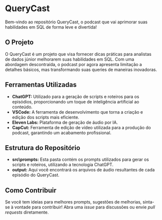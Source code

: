 # QueryCast

Bem-vindo ao repositório QueryCast, o podcast que vai aprimorar suas habilidades em SQL de forma leve e divertida!

## O Projeto

O QueryCast é um projeto que visa fornecer dicas práticas para analistas de dados júnior melhorarem suas habilidades em SQL. Com uma abordagem descontraída, o podcast por agora apresenta limitação a detalhes básicos, mas transformando suas queries de maneiras inovadoras.

## Ferramentas Utilizadas

- **ChatGPT:** Utilizado para a geração de scripts e roteiros para os episódios, proporcionando um toque de inteligência artificial ao conteúdo.
- **VSCode:** A ferramenta de desenvolvimento que torna a criação e edição dos scripts mais eficiente.
- **Eleven Labs:** Plataforma de geração de áudio por IA.
- **CapCut:** Ferramenta de edição de vídeo utilizada para a produção do podcast, garantindo um acabamento profissional.

## Estrutura do Repositório

- **src\prompts:** Esta pasta contém os prompts utilizados para gerar os scripts e roteiros, utilizando a tecnologia ChatGPT.
- **output:** Aqui você encontrará os arquivos de áudio resultantes de cada episódio do QueryCast.

## Como Contribuir

Se você tem ideias para melhores prompts, sugestões de melhorias, sinta-se à vontade para contribuir! Abra uma *issue* para discussões ou envie *pull requests* diretamente.